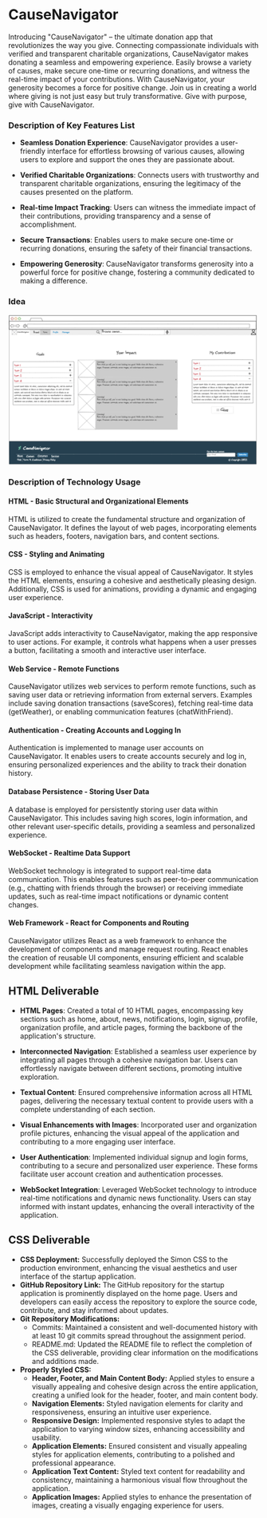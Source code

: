 # CauseNavigator
Introducing "CauseNavigator" – the ultimate donation app that revolutionizes the way you give. Connecting compassionate individuals with verified and transparent charitable organizations, CauseNavigator makes donating a seamless and empowering experience. Easily browse a variety of causes, make secure one-time or recurring donations, and witness the real-time impact of your contributions. With CauseNavigator, your generosity becomes a force for positive change. Join us in creating a world where giving is not just easy but truly transformative. Give with purpose, give with CauseNavigator.

### Description of Key Features List

- **Seamless Donation Experience**: CauseNavigator provides a user-friendly interface for effortless browsing of various causes, allowing users to explore and support the ones they are passionate about.

- **Verified Charitable Organizations**: Connects users with trustworthy and transparent charitable organizations, ensuring the legitimacy of the causes presented on the platform.

- **Real-time Impact Tracking**: Users can witness the immediate impact of their contributions, providing transparency and a sense of accomplishment.

- **Secure Transactions**: Enables users to make secure one-time or recurring donations, ensuring the safety of their financial transactions.

- **Empowering Generosity**: CauseNavigator transforms generosity into a powerful force for positive change, fostering a community dedicated to making a difference.

### Idea
<img src="https://github.com/mrataeran/CauseNavigator/blob/main/causenav-sketch.png?raw=true" width="500" height="300" />

### Description of Technology Usage

#### HTML - Basic Structural and Organizational Elements

HTML is utilized to create the fundamental structure and organization of CauseNavigator. It defines the layout of web pages, incorporating elements such as headers, footers, navigation bars, and content sections.

#### CSS - Styling and Animating

CSS is employed to enhance the visual appeal of CauseNavigator. It styles the HTML elements, ensuring a cohesive and aesthetically pleasing design. Additionally, CSS is used for animations, providing a dynamic and engaging user experience.

#### JavaScript - Interactivity

JavaScript adds interactivity to CauseNavigator, making the app responsive to user actions. For example, it controls what happens when a user presses a button, facilitating a smooth and interactive user interface.

#### Web Service - Remote Functions

CauseNavigator utilizes web services to perform remote functions, such as saving user data or retrieving information from external servers. Examples include saving donation transactions (saveScores), fetching real-time data (getWeather), or enabling communication features (chatWithFriend).

#### Authentication - Creating Accounts and Logging In

Authentication is implemented to manage user accounts on CauseNavigator. It enables users to create accounts securely and log in, ensuring personalized experiences and the ability to track their donation history.

#### Database Persistence - Storing User Data

A database is employed for persistently storing user data within CauseNavigator. This includes saving high scores, login information, and other relevant user-specific details, providing a seamless and personalized experience.

#### WebSocket - Realtime Data Support

WebSocket technology is integrated to support real-time data communication. This enables features such as peer-to-peer communication (e.g., chatting with friends through the browser) or receiving immediate updates, such as real-time impact notifications or dynamic content changes.

#### Web Framework - React for Components and Routing

CauseNavigator utilizes React as a web framework to enhance the development of components and manage request routing. React enables the creation of reusable UI components, ensuring efficient and scalable development while facilitating seamless navigation within the app.

## HTML Deliverable

- **HTML Pages**: Created a total of 10 HTML pages, encompassing key sections such as home, about, news, notifications, login, signup, profile, organization profile, and article pages, forming the backbone of the application's structure.

- **Interconnected Navigation**: Established a seamless user experience by integrating all pages through a cohesive navigation bar. Users can effortlessly navigate between different sections, promoting intuitive exploration.

- **Textual Content**: Ensured comprehensive information across all HTML pages, delivering the necessary textual content to provide users with a complete understanding of each section.

- **Visual Enhancements with Images**: Incorporated user and organization profile pictures, enhancing the visual appeal of the application and contributing to a more engaging user interface.

- **User Authentication**: Implemented individual signup and login forms, contributing to a secure and personalized user experience. These forms facilitate user account creation and authentication processes.

- **WebSocket Integration**: Leveraged WebSocket technology to introduce real-time notifications and dynamic news functionality. Users can stay informed with instant updates, enhancing the overall interactivity of the application.


## CSS Deliverable
- **CSS Deployment:** Successfully deployed the Simon CSS to the production environment, enhancing the visual aesthetics and user interface of the startup application.
- **GitHub Repository Link:** The GitHub repository for the startup application is prominently displayed on the home page. Users and developers can easily access the repository to explore the source code, contribute, and stay informed about updates.
- **Git Repository Modifications:**
  - Commits: Maintained a consistent and well-documented history with at least 10 git commits spread throughout the assignment period.
  - README.md: Updated the README file to reflect the completion of the CSS deliverable, providing clear information on the modifications and additions made.
- **Properly Styled CSS:**
  - **Header, Footer, and Main Content Body:** Applied styles to ensure a visually appealing and cohesive design across the entire application, creating a unified look for the header, footer, and main content body.
  - **Navigation Elements:** Styled navigation elements for clarity and responsiveness, ensuring an intuitive user experience.
  - **Responsive Design:** Implemented responsive styles to adapt the application to varying window sizes, enhancing accessibility and usability.
  - **Application Elements:** Ensured consistent and visually appealing styles for application elements, contributing to a polished and professional appearance.
  - **Application Text Content:** Styled text content for readability and consistency, maintaining a harmonious visual flow throughout the application.
  - **Application Images:** Applied styles to enhance the presentation of images, creating a visually engaging experience for users.

